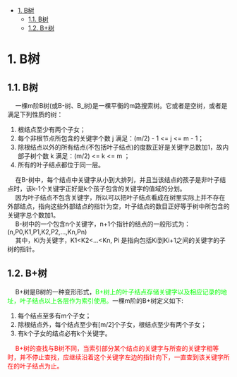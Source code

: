 <!-- TOC -->

- [1. B树](#1-b树)
    - [1.1. B树](#11-b树)
    - [1.2. B+树](#12-b树)

<!-- /TOC -->

# 1. B树  
<!-- 
https://mp.weixin.qq.com/s?__biz=MjM5ODI5Njc2MA==&mid=2655825290&idx=1&sn=455202c916d0a7bd9e3fbbef95ddde76&chksm=bd74e05d8a03694b028c2276d3ddda70e9e966ac98962d503e0c8c5c30bf5f4b6042165387d0&mpshare=1&scene=1&srcid=&key=cc7d6364edc5eb3e38ee4b8744025c5b8304677bd8a7197d95df3a0b3b4ad88320f3d2d20bb52f598836b6b9eb5a197c509b3269acb2b0b364a3284d20b55e6d00cf3e09b4c852e6e24530514e5810d6&ascene=1&uin=MTE1MTYxNzY2MQ%3D%3D&devicetype=Windows+10&version=62060834&lang=zh_CN&pass_ticket=%2BsFXjUmklNmvFptz4WXQ6M2h%2BrUqyTCeblH3SKK7yV7hbPgMA1x9kiOqCmMdYFI5

https://mp.weixin.qq.com/s?__biz=MzUxNDA1NDI3OA==&mid=2247485500&idx=1&sn=5bc6205dd0c33a4db668ac10de582ae9&chksm=f94a89d5ce3d00c38578fe9e2929515fb5c0a34b803dfd1a5ab8bce9596882fa82a1730e9159&scene=0&xtrack=1&key=cc7d6364edc5eb3e44037378c313b78dfd6436acac192ebc6bf3673892f7a9c2e44750f425f9e51f51231c87215c8358667ad6f8090b0df5ade6e57eb18e715cc5c81c206390ed5cec8151788d6536fa&ascene=1&uin=MTE1MTYxNzY2MQ%3D%3D&devicetype=Windows+10&version=62060833&lang=zh_CN&pass_ticket=WvQRNfXTbzo8YbNsaaP3bvOrF4WWy2nhzya3QiHsgSx6qD6EFNaOiTxgL7MHqDsT

B-Tree：
一棵m阶的B-Tree有如下特性：
每个结点最多m个子结点。 
除了根结点和叶子结点外，每个结点最少有 m/2(向上取整)个子结点。 
如果根结点不是叶子结点，那根结点至少包含两个子结点。 
所有的叶子结点都位于同一层。 
每个结点都包含k个元素(关键字)，这里 m/2≤k。
每个节点中的元素(关键字)从小到大排列。 
每个元素(关键字)字左结点的值，都小于或等于该元素(关键字)。右结点的值都大于或等于该元素(关键字)。

B+树的好处主要体现在查询性能上。B+树相比B-树的优势有3个：
https://mp.weixin.qq.com/s/cK_GIhCuGoUwJpDpoaETxw?
1.单一节点存储更多的元素，使得查询的IO次数更少。
2.所有查询都要查找到叶子节点，查询性能稳定。
3.所有叶子节点形成有序链表，便于范围查询。

B+Tree是在B-Tree基础上的一种优化，使其更适合实现外存储索引结构。
B+Tree与B-Tree的结构很像，但是也有自己的特性：
所有的非叶子节点只存储关键字信息。 
所有卫星数据(具体数据)都存在叶子结点中。 
所有的叶子结点中包含了全部元素的信息。 
所有叶子节点之间都有一个链指针。
![image](https://gitee.com/wt1814/pic-host/raw/master/images/java/function/function-24.png)  
非叶子结点上已经只有Key信息了，满足上面第1点特性！ 
所有叶子结点下面都有一个Data区域，满足上面第 2 点特性！ 
非叶子结点的数据在叶子结点上都能找到，如根结点的元素4、8在最底层的叶子结点上也能找到，满足上面第3点特性！
注意图中叶子结点之间的箭头，满足上面第4点特性！
-->

## 1.1. B树  
&emsp; 一棵m阶B树(或B-树、B_树)是一棵平衡的m路搜索树。它或者是空树，或者是满足下列性质的树：  

1. 根结点至少有两个子女；  
2. 每个非根节点所包含的关键字个数 j 满足：(m/2) - 1 <= j <= m - 1；  
3. 除根结点以外的所有结点(不包括叶子结点)的度数正好是关键字总数加1，故内部子树个数 k 满足：(m/2) <= k <= m ；  
4. 所有的叶子结点都位于同一层。  

&emsp; 在B-树中，每个结点中关键字从小到大排列，并且当该结点的孩子是非叶子结点时，该k-1个关键字正好是k个孩子包含的关键字的值域的分划。  
&emsp; 因为叶子结点不包含关键字，所以可以把叶子结点看成在树里实际上并不存在外部结点，指向这些外部结点的指针为空，叶子结点的数目正好等于树中所包含的关键字总个数加1。  
&emsp; B-树中的一个包含n个关键字，n+1个指针的结点的一般形式为：(n,P0,K1,P1,K2,P2,…,Kn,Pn)  
&emsp; 其中，Ki为关键字，K1<K2<…<Kn, Pi 是指向包括Ki到Ki+1之间的关键字的子树的指针。

## 1.2. B+树  
&emsp; B+树是B树的一种变形形式，<font color = "lime">B+树上的叶子结点存储关键字以及相应记录的地址，叶子结点以上各层作为索引使用。</font>一棵m阶的B+树定义如下:    
1. 每个结点至多有m个子女；   
2. 除根结点外，每个结点至少有[m/2]个子女，根结点至少有两个子女；  
3. 有k个子女的结点必有k个关键字。  


&emsp; <font color = "red">B+树的查找与B树不同，当索引部分某个结点的关键字与所查的关键字相等时，并不停止查找，应继续沿着这个关键字左边的指针向下，一直查到该关键字所在的叶子结点为止。</font>  
